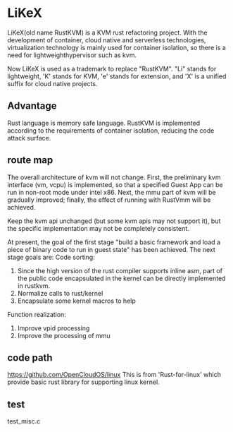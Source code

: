 # LiKeX

LiKeX(old name RustKVM) is a KVM rust refactoring project. With the development of container, cloud native and serverless technologies, virtualization technology is mainly used for container isolation, so there is a need for lightweighthypervisor such as kvm.

Now LiKeX is used as a trademark to replace "RustKVM". "Li" stands for lightweight, 'K' stands for KVM, 'e' stands for extension, and 'X' is a unified suffix for cloud native projects.

## Advantage

Rust language is memory safe language.
RustKVM is implemented according to the requirements of container isolation, reducing the code attack surface.

## route map

The overall architecture of kvm will not change. First, the preliminary kvm interface (vm, vcpu) is implemented, so that a specified Guest App can be run in non-root mode under intel x86. Next, the mmu part of kvm will be gradually improved; finally, the effect of running with RustVmm will be achieved.

Keep the kvm api unchanged (but some kvm apis may not support it), but the specific implementation may not be completely consistent.

At present, the goal of the first stage "build a basic framework and load a piece of binary code to run in guest state" has been achieved.
The next stage goals are:
Code sorting: 
1. Since the high version of the rust compiler supports inline asm, part of the public code encapsulated in the kernel can be directly implemented in rustkvm.
2. Normalize calls to rust/kernel
3. Encapsulate some kernel macros to help

Function realization: 
1. Improve vpid processing
2. Improve the processing of mmu
## code path

https://github.com/OpenCloudOS/linux
This is from 'Rust-for-linux' which provide basic rust library for supporting linux kernel.

## test

test_misc.c
